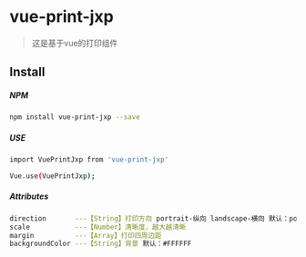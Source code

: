 # vue-print-jxp

> 这是基于vue的打印组件

## Install

##### NPM

``` bash
npm install vue-print-jxp --save
```
##### USE
``` bash
import VuePrintJxp from 'vue-print-jxp'

Vue.use(VuePrintJxp);
```

##### Attributes
``` bash
direction       ---【String】打印方向 portrait-纵向 landscape-横向 默认：portrait
scale           ---【Number】清晰度，越大越清晰
margin          ---【Array】打印四周边距
backgroundColor ---【String】背景 默认：#FFFFFF
```
